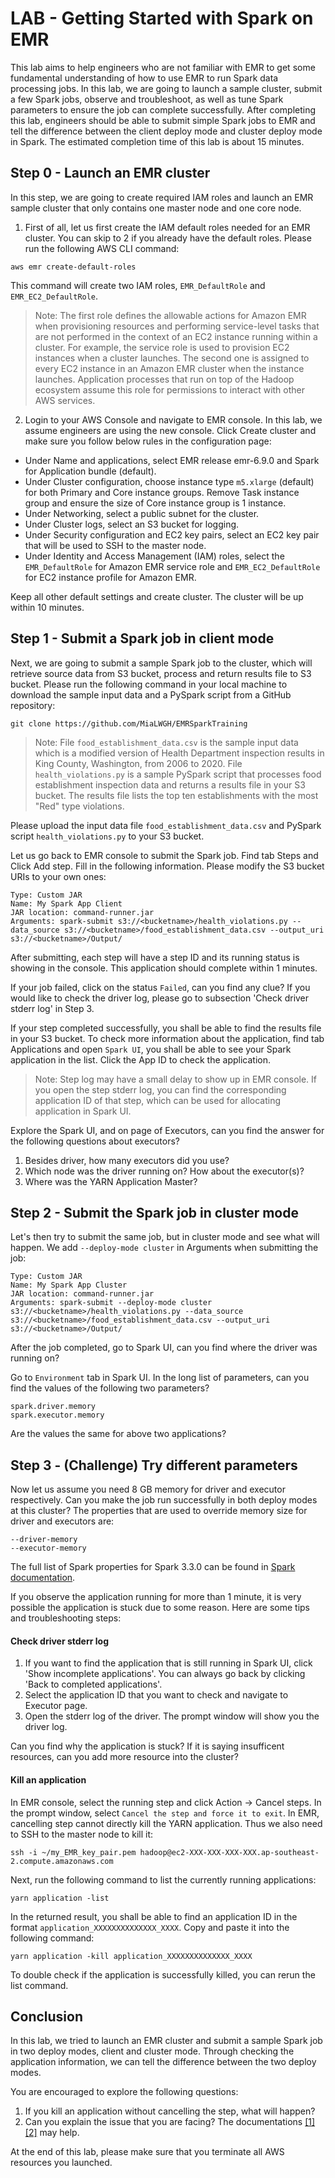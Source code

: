 # LAB - Getting Started with Spark on EMR
This lab aims to help engineers who are not familiar with EMR to get some fundamental understanding of how to use EMR to run Spark data processing jobs. In this lab, we are going to launch a sample cluster, submit a few Spark jobs, observe and troubleshoot, as well as tune Spark parameters to ensure the job can complete successfully. After completing this lab, engineers should be able to submit simple Spark jobs to EMR and tell the difference between the client deploy mode and cluster deploy mode in Spark. The estimated completion time of this lab is about 15 minutes. 

## Step 0 - Launch an EMR cluster
In this step, we are going to create required IAM roles and launch an EMR sample cluster that only contains one master node and one core node. 

1. First of all, let us first create the IAM default roles needed for an EMR cluster. You can skip to 2 if you already have the default roles. Please run the following AWS CLI command:
```
aws emr create-default-roles
```
This command will create two IAM roles, `EMR_DefaultRole` and `EMR_EC2_DefaultRole`. 

> Note: The first role defines the allowable actions for Amazon EMR when provisioning resources and performing service-level tasks that are not       performed in the context of an EC2 instance running within a cluster. For example, the service role is used to provision EC2 instances when a cluster launches. The second one is assigned to every EC2 instance in an Amazon EMR cluster when the instance launches. Application processes that run on top of the Hadoop ecosystem assume this role for permissions to interact with other AWS services.

2. Login to your AWS Console and navigate to EMR console. In this lab, we assume engineers are using the new console. Click Create cluster and make sure you follow below rules in the configuration page:
  + Under Name and applications, select EMR release emr-6.9.0 and Spark for Application bundle (default).
  + Under Cluster configuration, choose instance type `m5.xlarge` (default) for both Primary and Core instance groups. Remove Task instance group and ensure the size of Core instance group is 1 instance.
  + Under Networking, select a public subnet for the cluster.
  + Under Cluster logs, select an S3 bucket for logging. 
  + Under Security configuration and EC2 key pairs, select an EC2 key pair that will be used to SSH to the master node. 
  + Under Identity and Access Management (IAM) roles, select the `EMR_DefaultRole` for Amazon EMR service role and `EMR_EC2_DefaultRole` for EC2 instance profile for Amazon EMR.
  
Keep all other default settings and create cluster. The cluster will be up within 10 minutes. 
  
## Step 1 - Submit a Spark job in client mode
Next, we are going to submit a sample Spark job to the cluster, which will retrieve source data from S3 bucket, process and return results file to S3 bucket. Please run the following command in your local machine to download the sample input data and a PySpark script from a GitHub repository:
```
git clone https://github.com/MiaLWGH/EMRSparkTraining
```
> Note: File `food_establishment_data.csv` is the sample input data which is a modified version of Health Department inspection results in King County, Washington, from 2006 to 2020. File `health_violations.py` is a sample PySpark script that processes food establishment inspection data and returns a results file in your S3 bucket. The results file lists the top ten establishments with the most "Red" type violations.

Please upload the input data file `food_establishment_data.csv` and PySpark script `health_violations.py` to your S3 bucket. 

Let us go back to EMR console to submit the Spark job. Find tab Steps and Click Add step. Fill in the following information. Please modify the S3 bucket URIs to your own ones:
```
Type: Custom JAR
Name: My Spark App Client
JAR location: command-runner.jar
Arguments: spark-submit s3://<bucketname>/health_violations.py --data_source s3://<bucketname>/food_establishment_data.csv --output_uri s3://<bucketname>/Output/
```
After submitting, each step will have a step ID and its running status is showing in the console. This application should complete within 1 minutes. 

If your job failed, click on the status `Failed`, can you find any clue? If you would like to check the driver log, please go to subsection 'Check driver stderr log' in Step 3. 

If your step completed successfully, you shall be able to find the results file in your S3 bucket. To check more information about the application, find tab Applications and open `Spark UI`, you shall be able to see your Spark application in the list. Click the App ID to check the application.  
> Note: Step log may have a small delay to show up in EMR console. If you open the step stderr log, you can find the corresponding application ID of that step, which can be used for allocating application in Spark UI. 

Explore the Spark UI, and on page of Executors, can you find the answer for the following questions about executors?
1. Besides driver, how many executors did you use?
2. Which node was the driver running on? How about the executor(s)?
3. Where was the YARN Application Master?

## Step 2 - Submit the Spark job in cluster mode
Let's then try to submit the same job, but in cluster mode and see what will happen. We add `--deploy-mode cluster` in Arguments when submitting the job:
```
Type: Custom JAR
Name: My Spark App Cluster
JAR location: command-runner.jar
Arguments: spark-submit --deploy-mode cluster s3://<bucketname>/health_violations.py --data_source s3://<bucketname>/food_establishment_data.csv --output_uri s3://<bucketname>/Output/
```
After the job completed, go to Spark UI, can you find where the driver was running on?

Go to `Environment` tab in Spark UI. In the long list of parameters, can you find the values of the following two parameters?
```
spark.driver.memory
spark.executor.memory
```
Are the values the same for above two applications?

## Step 3 - (Challenge) Try different parameters
Now let us assume you need 8 GB memory for driver and executor respectively. Can you make the job run successfully in both deploy modes at this cluster?
The properties that are used to override memory size for driver and executors are:
```
--driver-memory
--executor-memory
```
The full list of Spark properties for Spark 3.3.0 can be found in [Spark documentation](https://spark.apache.org/docs/3.3.0/configuration.html).

If you observe the application running for more than 1 minute, it is very possible the application is stuck due to some reason. Here are some tips and troubleshooting steps:

#### Check driver stderr log

1. If you want to find the application that is still running in Spark UI, click 'Show incomplete applications'. You can always go back by clicking 'Back to completed applications'. 
2. Select the application ID that you want to check and navigate to Executor page. 
3. Open the stderr log of the driver. The prompt window will show you the driver log. 

Can you find why the application is stuck? If it is saying insufficent resources, can you add more resource into the cluster?

#### Kill an application

In EMR console, select the running step and click Action -> Cancel steps. In the prompt window, select `Cancel the step and force it to exit`. In EMR, cancelling step cannot directly kill the YARN application. Thus we also need to SSH to the master node to kill it:
```
ssh -i ~/my_EMR_key_pair.pem hadoop@ec2-XXX-XXX-XXX-XXX.ap-southeast-2.compute.amazonaws.com
```
Next, run the following command to list the currently running applications:
```
yarn application -list
```
In the returned result, you shall be able to find an application ID in the format `application_XXXXXXXXXXXXXX_XXXX`. Copy and paste it into the following command:
```
yarn application -kill application_XXXXXXXXXXXXXX_XXXX
```
To double check if the application is successfully killed, you can rerun the list command. 

## Conclusion
In this lab, we tried to launch an EMR cluster and submit a sample Spark job in two deploy modes, client and cluster mode. Through checking the application information, we can tell the difference between the two deploy modes. 

You are encouraged to explore the following questions: 
1. If you kill an application without cancelling the step, what will happen?
2. Can you explain the issue that you are facing? The documentations [[1]](https://docs.aws.amazon.com/emr/latest/ReleaseGuide/emr-hadoop-task-config.html#emr-hadoop-task-config-m5) [[2]](https://aws.amazon.com/blogs/big-data/best-practices-for-successfully-managing-memory-for-apache-spark-applications-on-amazon-emr/) may help.

At the end of this lab, please make sure that you terminate all AWS resources you launched.
